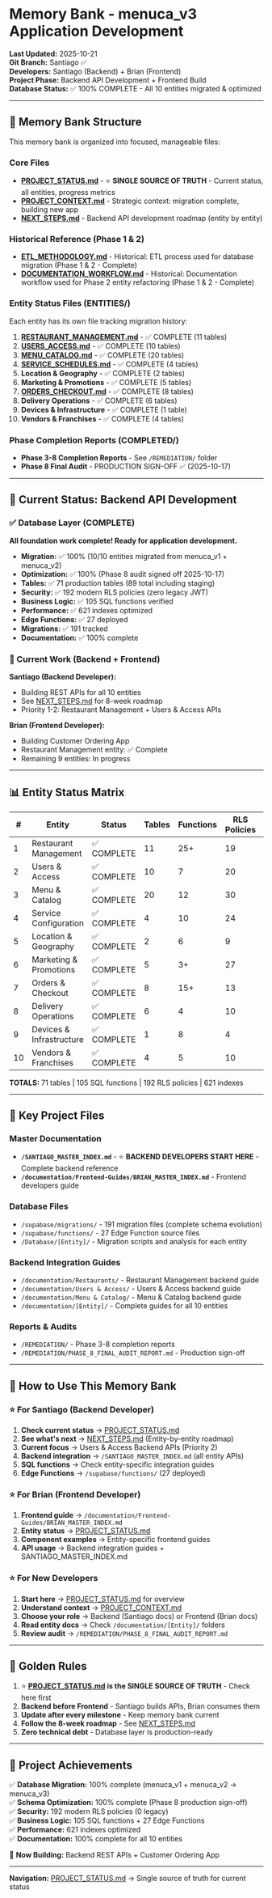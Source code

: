# Memory Bank - menuca_v3 Application Development

**Last Updated:** 2025-10-21  
**Git Branch:** Santiago ✅  
**Developers:** Santiago (Backend) + Brian (Frontend)  
**Project Phase:** Backend API Development + Frontend Build  
**Database Status:** ✅ 100% COMPLETE - All 10 entities migrated & optimized

---

## 📁 Memory Bank Structure

This memory bank is organized into focused, manageable files:

### Core Files
- **[PROJECT_STATUS.md](PROJECT_STATUS.md)** - ⭐ **SINGLE SOURCE OF TRUTH** - Current status, all entities, progress metrics
- **[PROJECT_CONTEXT.md](PROJECT_CONTEXT.md)** - Strategic context: migration complete, building new app
- **[NEXT_STEPS.md](NEXT_STEPS.md)** - Backend API development roadmap (entity by entity)

### Historical Reference (Phase 1 & 2)
- **[ETL_METHODOLOGY.md](ETL_METHODOLOGY.md)** - Historical: ETL process used for database migration (Phase 1 & 2 - Complete)
- **[DOCUMENTATION_WORKFLOW.md](DOCUMENTATION_WORKFLOW.md)** - Historical: Documentation workflow used for Phase 2 entity refactoring (Phase 1 & 2 - Complete)

### Entity Status Files (ENTITIES/)
Each entity has its own file tracking migration history:

1. **[RESTAURANT_MANAGEMENT.md](ENTITIES/01_RESTAURANT_MANAGEMENT.md)** - ✅ COMPLETE (11 tables)
2. **[USERS_ACCESS.md](ENTITIES/08_USERS_ACCESS.md)** - ✅ COMPLETE (10 tables)
3. **[MENU_CATALOG.md](ENTITIES/05_MENU_CATALOG.md)** - ✅ COMPLETE (20 tables)
4. **[SERVICE_SCHEDULES.md](ENTITIES/03_SERVICE_SCHEDULES.md)** - ✅ COMPLETE (4 tables)
5. **Location & Geography** - ✅ COMPLETE (2 tables)
6. **Marketing & Promotions** - ✅ COMPLETE (5 tables)
7. **[ORDERS_CHECKOUT.md](ENTITIES/06_ORDERS_CHECKOUT.md)** - ✅ COMPLETE (8 tables)
8. **Delivery Operations** - ✅ COMPLETE (6 tables)
9. **Devices & Infrastructure** - ✅ COMPLETE (1 table)
10. **Vendors & Franchises** - ✅ COMPLETE (4 tables)

### Phase Completion Reports (COMPLETED/)
- **Phase 3-8 Completion Reports** - See `/REMEDIATION/` folder
- **Phase 8 Final Audit** - PRODUCTION SIGN-OFF ✅ (2025-10-17)

---

## 🚀 Current Status: Backend API Development

### ✅ Database Layer (COMPLETE)
**All foundation work complete! Ready for application development.**

- **Migration:** ✅ 100% (10/10 entities migrated from menuca_v1 + menuca_v2)
- **Optimization:** ✅ 100% (Phase 8 audit signed off 2025-10-17)
- **Tables:** ✅ 71 production tables (89 total including staging)
- **Security:** ✅ 192 modern RLS policies (zero legacy JWT)
- **Business Logic:** ✅ 105 SQL functions verified
- **Performance:** ✅ 621 indexes optimized
- **Edge Functions:** ✅ 27 deployed
- **Migrations:** ✅ 191 tracked
- **Documentation:** ✅ 100% complete

### 🚀 Current Work (Backend + Frontend)

**Santiago (Backend Developer):**
- Building REST APIs for all 10 entities
- See [NEXT_STEPS.md](NEXT_STEPS.md) for 8-week roadmap
- Priority 1-2: Restaurant Management + Users & Access APIs

**Brian (Frontend Developer):**
- Building Customer Ordering App
- Restaurant Management entity: ✅ Complete
- Remaining 9 entities: In progress

---

## 📊 Entity Status Matrix

| # | Entity | Status | Tables | Functions | RLS Policies | Completion |
|---|--------|--------|--------|-----------|--------------|------------|
| 1 | Restaurant Management | ✅ COMPLETE | 11 | 25+ | 19 | 2025-10-17 |
| 2 | Users & Access | ✅ COMPLETE | 10 | 7 | 20 | 2025-10-17 |
| 3 | Menu & Catalog | ✅ COMPLETE | 20 | 12 | 30 | 2025-10-17 |
| 4 | Service Configuration | ✅ COMPLETE | 4 | 10 | 24 | 2025-10-17 |
| 5 | Location & Geography | ✅ COMPLETE | 2 | 6 | 9 | 2025-10-17 |
| 6 | Marketing & Promotions | ✅ COMPLETE | 5 | 3+ | 27 | 2025-10-17 |
| 7 | Orders & Checkout | ✅ COMPLETE | 8 | 15+ | 13 | 2025-10-17 |
| 8 | Delivery Operations | ✅ COMPLETE | 6 | 4 | 10 | 2025-10-17 |
| 9 | Devices & Infrastructure | ✅ COMPLETE | 1 | 8 | 4 | 2025-10-17 |
| 10 | Vendors & Franchises | ✅ COMPLETE | 4 | 5 | 10 | 2025-10-17 |

**TOTALS:** 71 tables | 105 SQL functions | 192 RLS policies | 621 indexes

---

## 🔗 Key Project Files

### Master Documentation
- **`/SANTIAGO_MASTER_INDEX.md`** - ⭐ **BACKEND DEVELOPERS START HERE** - Complete backend reference
- **`/documentation/Frontend-Guides/BRIAN_MASTER_INDEX.md`** - Frontend developers guide

### Database Files
- `/supabase/migrations/` - 191 migration files (complete schema evolution)
- `/supabase/functions/` - 27 Edge Function source files
- `/Database/[Entity]/` - Migration scripts and analysis for each entity

### Backend Integration Guides
- `/documentation/Restaurants/` - Restaurant Management backend guide
- `/documentation/Users & Access/` - Users & Access backend guide
- `/documentation/Menu & Catalog/` - Menu & Catalog backend guide
- `/documentation/[Entity]/` - Complete guides for all 10 entities

### Reports & Audits
- `/REMEDIATION/` - Phase 3-8 completion reports
- `/REMEDIATION/PHASE_8_FINAL_AUDIT_REPORT.md` - Production sign-off

---

## 📝 How to Use This Memory Bank

### ⭐ For Santiago (Backend Developer)
1. **Check current status** → [PROJECT_STATUS.md](PROJECT_STATUS.md)
2. **See what's next** → [NEXT_STEPS.md](NEXT_STEPS.md) (Entity-by-entity roadmap)
3. **Current focus** → Users & Access Backend APIs (Priority 2)
4. **Backend integration** → `/SANTIAGO_MASTER_INDEX.md` (all entity APIs)
5. **SQL functions** → Check entity-specific integration guides
6. **Edge Functions** → `/supabase/functions/` (27 deployed)

### ⭐ For Brian (Frontend Developer)
1. **Frontend guide** → `/documentation/Frontend-Guides/BRIAN_MASTER_INDEX.md`
2. **Entity status** → [PROJECT_STATUS.md](PROJECT_STATUS.md)
3. **Component examples** → Entity-specific frontend guides
4. **API usage** → Backend integration guides + SANTIAGO_MASTER_INDEX.md

### ⭐ For New Developers
1. **Start here** → [PROJECT_STATUS.md](PROJECT_STATUS.md) for overview
2. **Understand context** → [PROJECT_CONTEXT.md](PROJECT_CONTEXT.md)
3. **Choose your role** → Backend (Santiago docs) or Frontend (Brian docs)
4. **Read entity docs** → Check `/documentation/[Entity]/` folders
5. **Review audit** → `/REMEDIATION/PHASE_8_FINAL_AUDIT_REPORT.md`

---

## 🎯 Golden Rules

1. ⭐ **[PROJECT_STATUS.md](PROJECT_STATUS.md) is the SINGLE SOURCE OF TRUTH** - Check here first
2. **Backend before Frontend** - Santiago builds APIs, Brian consumes them
3. **Update after every milestone** - Keep memory bank current
4. **Follow the 8-week roadmap** - See [NEXT_STEPS.md](NEXT_STEPS.md)
5. **Zero technical debt** - Database layer is production-ready

---

## 🎉 Project Achievements

✅ **Database Migration:** 100% complete (menuca_v1 + menuca_v2 → menuca_v3)  
✅ **Schema Optimization:** 100% complete (Phase 8 production sign-off)  
✅ **Security:** 192 modern RLS policies (0 legacy)  
✅ **Business Logic:** 105 SQL functions + 27 Edge Functions  
✅ **Performance:** 621 indexes optimized  
✅ **Documentation:** 100% complete for all 10 entities  

🚀 **Now Building:** Backend REST APIs + Customer Ordering App

---

**Navigation:** [PROJECT_STATUS.md](PROJECT_STATUS.md) → Single source of truth for current status
